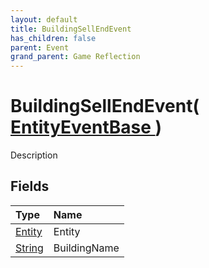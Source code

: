 ```yaml
---
layout: default
title: BuildingSellEndEvent
has_children: false
parent: Event
grand_parent: Game Reflection
---
```

# BuildingSellEndEvent( [ EntityEventBase ](/riftbreaker-wiki/docs/game-reflection/events/entity_event_base/) )
Description 

## Fields

| Type | Name |
|:----------|:--------------|
| [Entity](/riftbreaker-wiki/docs/game-reflection/classes/entity/) | Entity |
| [String](/riftbreaker-wiki/docs/game-reflection/components/string/) | BuildingName |

